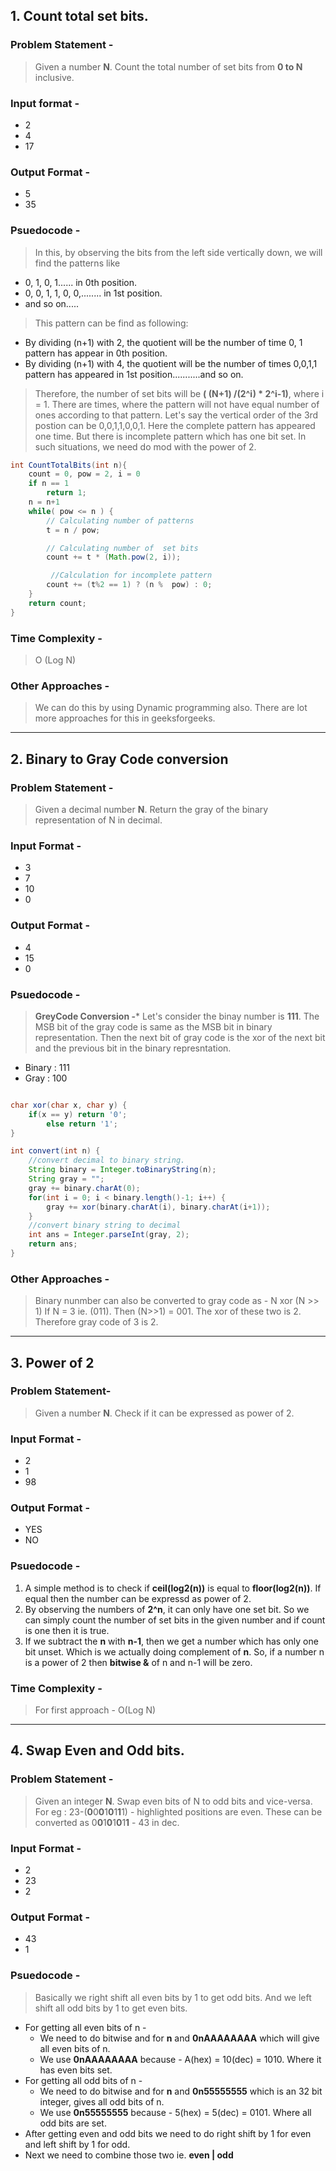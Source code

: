 ## 1. Count total set bits.
### Problem Statement -
> Given a number **N**. Count the total number of set bits from **0 to N** inclusive.
### Input format -
* 2
* 4
* 17
### Output Format -
* 5
* 35
### Psuedocode -
> In this, by observing the bits from the left side vertically down, we will find the patterns like
* 0, 1, 0, 1...... in 0th position.
* 0, 0, 1, 1, 0, 0,........ in 1st position.
* and so on.....
> This pattern can be find as following:
* By dividing (n+1) with 2, the quotient will be the number of time 0, 1 pattern has appear in 0th position.
* By dividing (n+1) with 4, the quotient will be the number of times 0,0,1,1 pattern has appeared in 1st position...........and so on.
> Therefore, the number of set bits will be **( (N+1) /(2^i) * 2^i-1)**, where i = 1.
> There are times, where the pattern will not have equal number of ones according to that pattern. Let's say the vertical order of the 3rd postion can be 0,0,1,1,0,0,1. Here the complete pattern has appeared one time. But there is incomplete pattern which has one bit set. In such situations, we need do mod with the power of 2.
```Java
int CountTotalBits(int n){
    count = 0, pow = 2, i = 0
    if n == 1 
        return 1;
    n = n+1
    while( pow <= n ) {
        // Calculating number of patterns
        t = n / pow; 

        // Calculating number of  set bits
        count += t * (Math.pow(2, i)); 

         //Calculation for incomplete pattern
        count += (t%2 == 1) ? (n %  pow) : 0;
    }
    return count;
}

```
### Time Complexity - 
> O (Log N)
### Other Approaches - 
> We can do this by using Dynamic programming also. There are lot more approaches for this in geeksforgeeks.

___
## 2. Binary to Gray Code conversion
### Problem Statement -
> Given a decimal number **N**. Return the gray of the binary representation of N in decimal.
### Input Format - 
* 3
* 7
* 10
* 0
### Output Format -
* 4
* 15
* 0
### Psuedocode -
> **GreyCode Conversion -*** Let's consider the binay number is **111**. The MSB bit of the gray code is same as the MSB bit in binary representation. Then the next bit of gray code is the xor of the next bit and the previous bit in the binary represntation.
* Binary : 111
* Gray : 100
```java

char xor(char x, char y) {
    if(x == y) return '0';
        else return '1';
}

int convert(int n) {
    //convert decimal to binary string.
    String binary = Integer.toBinaryString(n);
    String gray = "";
    gray += binary.charAt(0);
    for(int i = 0; i < binary.length()-1; i++) {
        gray += xor(binary.charAt(i), binary.charAt(i+1));
    }
    //convert binary string to decimal
    int ans = Integer.parseInt(gray, 2);
    return ans;
}
```
### Other Approaches -
> Binary nunmber can also be converted to gray code as - N xor (N >> 1)
> If N = 3 ie. (011). Then (N>>1) = 001. The xor of these two is 2. Therefore gray code of 3 is 2.
___
## 3. Power of 2
### Problem Statement-
> Given a number **N**. Check if it can be expressed as power of 2.
### Input Format -
* 2
* 1
* 98
### Output Format -
* YES
* NO

### Psuedocode - 
1. A simple method is to check if **ceil(log2(n))** is equal to **floor(log2(n))**. If equal then the number can be expressd as power of 2.
2. By observing the numbers of **2^n**, it can only have one set bit. So we can simply count the number of set bits in the given number and if count is one then it is true.
3. If we subtract the **n** with **n-1**, then we get a number which has only one bit unset. Which is we actually doing complement of **n**. So, if a number n is a power of 2 then **bitwise &** of n and n-1 will be zero.  
### Time Complexity - 
>For first approach - O(Log N)
___
## 4. Swap Even and Odd bits.
### Problem Statement -
> Given an integer **N**. Swap even bits of N to odd bits and vice-versa.
> For eg : 23-(**0**0**0**1**0**1**1**1) - highlighted positions are even. These can be converted as 0**0**1**0**1**0**1**1** - 43 in dec.
### Input Format - 
* 2
* 23
* 2
### Output Format -
* 43
* 1
### Psuedocode -
> Basically we right shift all even bits by 1 to get odd bits. And we left shift all odd bits by 1 to get even bits.
* For getting all even bits of n -
    * We need to do bitwise and for **n** and **0nAAAAAAAA** which will give all even bits of n.
    * We use **0nAAAAAAAA** because - A(hex) = 10(dec) = 1010. Where it has even bits set.
* For getting all odd bits of n -
    * We need to do bitwise and for **n** and **0n55555555** which is an 32 bit integer, gives all odd bits of n.
    * We use **0n55555555** because - 5(hex) = 5(dec) = 0101. Where all odd bits are set.
* After getting even and odd bits we need to do right shift by 1 for even and left shift by 1 for odd.
* Next we need to combine those two ie. **even | odd**
